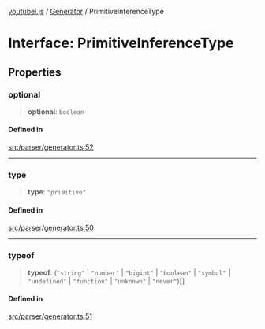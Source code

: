[youtubei.js](../../../README.md) / [Generator](../README.md) / PrimitiveInferenceType

# Interface: PrimitiveInferenceType

## Properties

### optional

> **optional**: `boolean`

#### Defined in

[src/parser/generator.ts:52](https://github.com/LuanRT/YouTube.js/blob/e1650e12979e68b9546bc63989f86b651960a10a/src/parser/generator.ts#L52)

***

### type

> **type**: `"primitive"`

#### Defined in

[src/parser/generator.ts:50](https://github.com/LuanRT/YouTube.js/blob/e1650e12979e68b9546bc63989f86b651960a10a/src/parser/generator.ts#L50)

***

### typeof

> **typeof**: (`"string"` \| `"number"` \| `"bigint"` \| `"boolean"` \| `"symbol"` \| `"undefined"` \| `"function"` \| `"unknown"` \| `"never"`)[]

#### Defined in

[src/parser/generator.ts:51](https://github.com/LuanRT/YouTube.js/blob/e1650e12979e68b9546bc63989f86b651960a10a/src/parser/generator.ts#L51)

